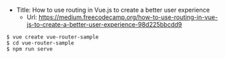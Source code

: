 - Title: How to use routing in Vue.js to create a better user experience
  - Url: https://medium.freecodecamp.org/how-to-use-routing-in-vue-js-to-create-a-better-user-experience-98d225bbcdd9

```
$ vue create vue-router-sample
$ cd vue-router-sample
$ npm run serve
```
